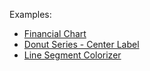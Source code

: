 Examples:

- [Financial Chart](./CS/FinancialChart)  
- [Donut Series - Center Label](./CS/DonutSeries-CenterLabel)  
- [Line Segment Colorizer](./CS/LineSegmentColorizer)
